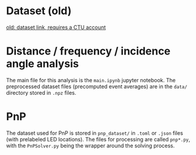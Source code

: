 # Dataset (old)

[old: dataset link, requires a CTU account](https://campuscvut-my.sharepoint.com/:f:/g/personal/pelcjaku_cvut_cz/En5PCJdR1GBIky51O9Q46fQBw8nHX435BbOwW9Sc2sZf7g?e=bdEQoG)

# Distance / frequency / incidence angle analysis

The main file for this analysis is the `main.ipynb` jupyter notebook. The preprocessed dataset files (precomputed event averages) are in the `data/` directory stored in `.npz` files.

# PnP

The dataset used for PnP is stored in `pnp_dataset/` in `.toml` or `.json` files (with prelabeled LED locations). The files for processing are called `pnp*.py`, with the `PnPSolver.py` being the
wrapper around the solving process.